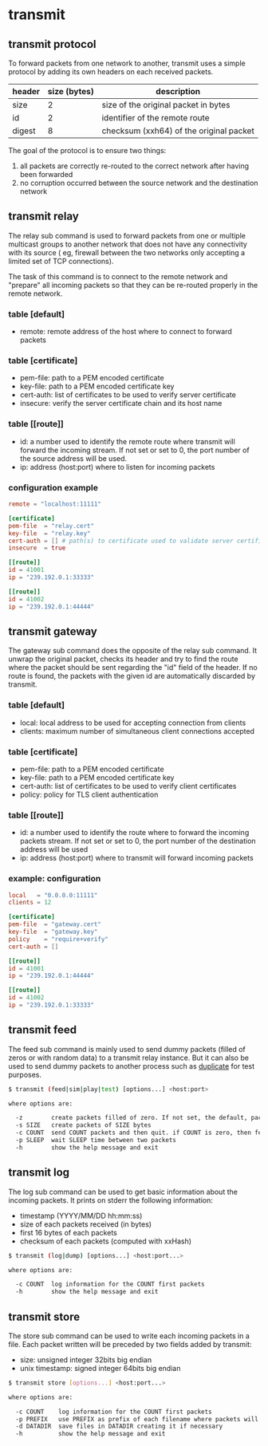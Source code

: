 # transmit

## transmit protocol

To forward packets from one network to another, transmit uses a simple protocol
by adding its own headers on each received packets.

| header | size (bytes) | description                             |
| ------ | ------------ | --------------------------------------- |
| size   | 2            | size of the original packet in bytes    |
| id     | 2            | identifier of the remote route          |
| digest | 8            | checksum (xxh64) of the original packet |

The goal of the protocol is to ensure two things:

1. all packets are correctly re-routed to the correct network after having been
   forwarded
2. no corruption occurred between the source network and the destination network

## transmit relay

The relay sub command is used to forward packets from one or multiple multicast
groups to another network that does not have any connectivity with its source (
eg, firewall between the two networks only accepting a limited set of TCP
connections).

The task of this command is to connect to the remote network and "prepare" all
incoming packets so that they can be re-routed properly in the remote network.

### table [default]

* remote: remote address of the host where to connect to forward packets

### table [certificate]

* pem-file: path to a PEM encoded certificate
* key-file: path to a PEM encoded certificate key
* cert-auth: list of certificates to be used to verify server certificate
* insecure: verify the server certificate chain and its host name

### table [[route]]

* id: a number used to identify the remote route where transmit will forward the
  incoming stream. If not set or set to 0, the port number of the source address
  will be used.
* ip: address (host:port) where to listen for incoming packets

### configuration example

```toml
remote = "localhost:11111"

[certificate]
pem-file  = "relay.cert"
key-file  = "relay.key"
cert-auth = [] # path(s) to certificate used to validate server certificate
insecure  = true

[[route]]
id = 41001
ip = "239.192.0.1:33333"

[[route]]
id = 41002
ip = "239.192.0.1:44444"
```

## transmit gateway

The gateway sub command does the opposite of the relay sub command. It unwrap the
original packet, checks its header and try to find the route where the packet should
be sent regarding the "id" field of the header. If no route is found, the packets
with the given id are automatically discarded by transmit.

### table [default]

* local: local address to be used for accepting connection from clients
* clients: maximum number of simultaneous client connections accepted

### table [certificate]

* pem-file: path to a PEM encoded certificate
* key-file: path to a PEM encoded certificate key
* cert-auth: list of certificates to be used to verify client certificates
* policy: policy for TLS client authentication

### table [[route]]

* id: a number used to identify the route where to forward the incoming packets
  stream. If not set or set to 0, the port number of the destination address will
  be used
* ip: address (host:port) where to transmit will forward incoming packets

### example: configuration

```toml
local   = "0.0.0.0:11111"
clients = 12

[certificate]
pem-file  = "gateway.cert"
key-file  = "gateway.key"
policy    = "require+verify"
cert-auth = []

[[route]]
id = 41001
ip = "239.192.0.1:44444"

[[route]]
id = 41002
ip = "239.192.0.1:33333"
```

## transmit feed

The feed sub command is mainly used to send dummy packets (filled of zeros or with
random data) to a transmit relay instance. But it can also be used to send dummy
packets to another process such as [duplicate](https://github.com/busoc/duplicate)
for test purposes.

```bash
$ transmit (feed|sim|play|test) [options...] <host:port>

where options are:

  -z        create packets filled of zero. If not set, the default, packets will contain random data
  -s SIZE   create packets of SIZE bytes
  -c COUNT  send COUNT packets and then quit. if COUNT is zero, then feed will continue forever
  -p SLEEP  wait SLEEP time between two packets
  -h        show the help message and exit
```

## transmit log

The log sub command can be used to get basic information about the incoming packets.
It prints on stderr the following information:

* timestamp (YYYY/MM/DD hh:mm:ss)
* size of each packets received (in bytes)
* first 16 bytes of each packets
* checksum of each packets (computed with xxHash)

```bash
$ transmit (log|dump) [options...] <host:port...>

where options are:

  -c COUNT  log information for the COUNT first packets
  -h        show the help message and exit
```


## transmit store

The store sub command can be used to write each incoming packets in a file. Each
packet written will be preceded by two fields added by transmit:

* size: unsigned integer 32bits big endian
* unix timestamp: signed integer 64bits big endian

```bash
$ transmit store [options...] <host:port...>

where options are:

  -c COUNT    log information for the COUNT first packets
  -p PREFIX   use PREFIX as prefix of each filename where packets will be written
  -d DATADIR  save files in DATADIR creating it if necessary
  -h          show the help message and exit
```
